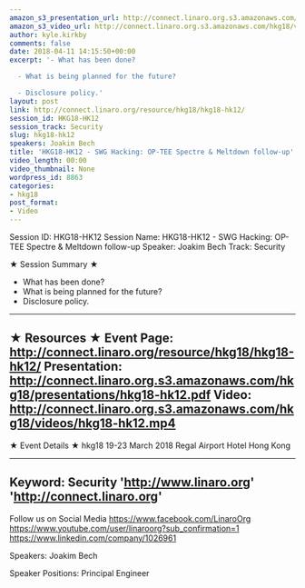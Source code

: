 ```yaml
---
amazon_s3_presentation_url: http://connect.linaro.org.s3.amazonaws.com/hkg18/presentations/hkg18-hk12.pdf
amazon_s3_video_url: http://connect.linaro.org.s3.amazonaws.com/hkg18/videos/hkg18-hk12.mp4
author: kyle.kirkby
comments: false
date: 2018-04-11 14:15:50+00:00
excerpt: '- What has been done?

  - What is being planned for the future?

  - Disclosure policy.'
layout: post
link: http://connect.linaro.org/resource/hkg18/hkg18-hk12/
session_id: HKG18-HK12
session_track: Security
slug: hkg18-hk12
speakers: Joakim Bech
title: 'HKG18-HK12 - SWG Hacking: OP-TEE Spectre & Meltdown follow-up'
video_length: 00:00
video_thumbnail: None
wordpress_id: 8863
categories:
- hkg18
post_format:
- Video
---
```


Session ID: HKG18-HK12
Session Name: HKG18-HK12 - SWG Hacking: OP-TEE Spectre & Meltdown follow-up
Speaker: Joakim Bech
Track: Security


★ Session Summary ★
- What has been done?
- What is being planned for the future?
- Disclosure policy.

---------------------------------------------------
★ Resources ★
Event Page: http://connect.linaro.org/resource/hkg18/hkg18-hk12/
Presentation: http://connect.linaro.org.s3.amazonaws.com/hkg18/presentations/hkg18-hk12.pdf
Video: http://connect.linaro.org.s3.amazonaws.com/hkg18/videos/hkg18-hk12.mp4
 ---------------------------------------------------
★ Event Details ★
hkg18
19-23 March 2018 
Regal Airport Hotel Hong Kong

---------------------------------------------------
Keyword: Security
'http://www.linaro.org'
'http://connect.linaro.org'
---------------------------------------------------
Follow us on Social Media
https://www.facebook.com/LinaroOrg
https://www.youtube.com/user/linaroorg?sub_confirmation=1
https://www.linkedin.com/company/1026961

Speakers: Joakim Bech

Speaker Positions: Principal Engineer



